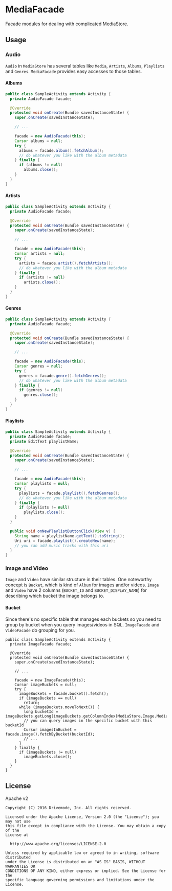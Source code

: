 # MediaFacade

Facade modules for dealing with complicated MediaStore.

## Usage

### Audio

`Audio` in `MediaStore` has several tables like `Media`, `Artists`, `Albums`, `Playlists` and `Genres`.
`MediaFacade` provides easy accesses to those tables.

#### Albums

```java
public class SampleActivity extends Activity {
  private AudioFacade facade;

  @Override
  protected void onCreate(Bundle savedInstanceState) {
    super.onCreate(savedInstanceState);

    // ...

    facade = new AudioFacade(this);
    Cursor albums = null;
    try {
      albums = facade.album().fetchAlbum();
      // do whatever you like with the album metadata
    } finally {
      if (albums != null)
        albums.close();
    }
  }
}
```

#### Artists

```java
public class SampleActivity extends Activity {
  private AudioFacade facade;

  @Override
  protected void onCreate(Bundle savedInstanceState) {
    super.onCreate(savedInstanceState);

    // ...

    facade = new AudioFacade(this);
    Cursor artists = null;
    try {
      artists = facade.artist().fetchArtists();
      // do whatever you like with the album metadata
    } finally {
      if (artists != null)
        artists.close();
    }
  }
}
```

#### Genres

```java
public class SampleActivity extends Activity {
  private AudioFacade facade;

  @Override
  protected void onCreate(Bundle savedInstanceState) {
    super.onCreate(savedInstanceState);

    // ...

    facade = new AudioFacade(this);
    Cursor genres = null;
    try {
      genres = facade.genre().fetchGenres();
      // do whatever you like with the album metadata
    } finally {
      if (genres != null)
        genres.close();
    }
  }
}
```

#### Playlists

```java
public class SampleActivity extends Activity {
  private AudioFacade facade;
  private EditText playlistName;

  @Override
  protected void onCreate(Bundle savedInstanceState) {
    super.onCreate(savedInstanceState);

    // ...

    facade = new AudioFacade(this);
    Cursor playlists = null;
    try {
      playlists = facade.playlist().fetchGenres();
      // do whatever you like with the album metadata
    } finally {
      if (playlists != null)
        playlists.close();
    }
  }

  public void onNewPlaylistButtonClick(View v) {
    String name = playlistName.getText().toString();
    Uri uri = facade.playlist().createNew(name);
    // you can add music tracks with this uri
  }
}
```

### Image and Video

`Image` and `Video` have similar structure in their tables.
One noteworthy concept is `Bucket`, which is kind of `Album` for images and/or videos.
`Image` and `Video` have 2 columns (`BUCKET_ID` and `BUCKET_DISPLAY_NAME`) for describing which bucket the image belongs to.

#### Bucket

Since there's no specific table that manages each buckets so you need to group by bucket when you query images/videos in SQL.
`ImageFacade` and `VideoFacade` do grouping for you.

```
public class SampleActivity extends Activity {
  private ImageFacade facade;

  @Override
  protected void onCreate(Bundle savedInstanceState) {
    super.onCreate(savedInstanceState);

    // ...

    facade = new ImageFacade(this);
    Cursor imageBuckets = null;
    try {
      imageBuckets = facade.bucket().fetch();
      if (imageBuckets == null)
        return;
      while (imageBuckets.moveToNext()) {
        long bucketId = imageBuckets.getLong(imageBuckets.getColumnIndex(MediaStore.Image.Media.BUCKET_ID));
        // you can query images in the specific bucket with this bucketId
        Cursor imagesInBucket = facade.image().fetchByBucket(bucketId);
        // ...
      }
    } finally {
      if (imageBuckets != null)
        imageBuckets.close();
    }
  }
}
```

## License

Apache v2

```
Copyright (C) 2016 Drivemode, Inc. All rights reserved.

Licensed under the Apache License, Version 2.0 (the "License"); you may not use
this file except in compliance with the License. You may obtain a copy of the
License at

  http://www.apache.org/licenses/LICENSE-2.0

Unless required by applicable law or agreed to in writing, software distributed
under the License is distributed on an "AS IS" BASIS, WITHOUT WARRANTIES OR
CONDITIONS OF ANY KIND, either express or implied. See the License for the
specific language governing permissions and limitations under the License.
```
